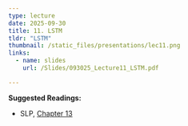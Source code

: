 ```yaml
---
type: lecture
date: 2025-09-30
title: 11. LSTM  
tldr: "LSTM"
thumbnail: /static_files/presentations/lec11.png
links:
  - name: slides
    url: /Slides/093025_Lecture11_LSTM.pdf

---
```

**Suggested Readings:**
- SLP, <a href="https://web.stanford.edu/~jurafsky/slp3/13.pdf" target="_blank" rel="noopener noreferrer">Chapter 13</a>

